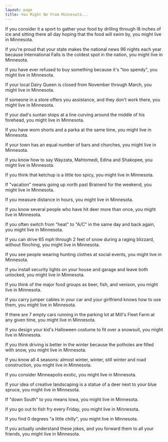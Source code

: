 ```yaml
---
layout: page
title: You Might Be From Minnesota...
---
```


If you consider it a sport to gather your food by drilling through l8 inches
of ice and sitting there all day hoping that the food will swim by, you might
live in Minnesota.
 
If you're proud that your state makes the national news 96 nights each year
because International Falls is the coldest spot in the nation, you might live
in Minnesota.
 
If you have ever refused to buy something because it's "too
spendy", you might live in Minnesota.
 
If your local Dairy Queen is closed from November through March, you might
live in Minnesota.
 
If someone in a store offers you assistance, and they don't work there, you might live in Minnesota.
 
If your dad's suntan stops at a line curving around the middle of his
forehead, you might live in Minnesota.
 
If you have worn shorts and a parka at the same time, you might live in
Minnesota.
 
If your town has an equal number of bars and churches, you might live in
Minnesota.
 
If you know how to say Wayzata, Mahtomedi, Edina and Shakopee, you might live
in Minnesota.
 
If you think that ketchup is a little too spicy, you might live
  in Minnesota.
 
If "vacation" means going up north past Brainerd for the weekend, you might live in Minnesota.
 
If you measure distance in hours, you might live in Minnesota.
 
If you know several people who have hit deer more than once, you might live in Minnesota.
 
If you often switch from "heat" to "A/C" in the same day and back again, you might live in Minnesota.
 
If you can drive 65 mph through 2 feet of snow during a raging blizzard, without
flinching, you might live in Minnesota.
 
If you see people wearing hunting clothes at social events, you might live in Minnesota.
 
If you install security lights on your house and garage and leave both unlocked, you might live in Minnesota.
 
If you think of the major food groups as beer, fish, and venison, you might live in Minnesota.
 
If you carry jumper cables in your car and your girlfriend knows how to use
them, you might live in Minnesota.
 
If there are 7 empty cars running in the parking lot at Mill's Fleet Farm at any
given time, you might live in Minnesota.
 
If you design your kid's Halloween costume to fit over a snowsuit, you might live in Minnesota.
 
If you think driving is better in the winter because the potholes are filled with snow, you might live in Minnesota.
 
If you know all 4 seasons: almost winter, winter, still winter and road construction, you might live in Minnesota.
 
If you consider Minneapolis exotic, you might live in Minnesota.
 
If your idea of creative landscaping is a statue of a deer next to your blue
spruce, you might live in Minnesota.
 
If "down South" to you means Iowa, you might live in Minnesota.
 
If you go out to fish fry every Friday, you might live in Minnesota.
 
If you find 0 degrees "a little chilly", you might live in Minnesota.
 
If you actually understand these jokes, and you forward them to all your
friends, you might live in Minnesota.
